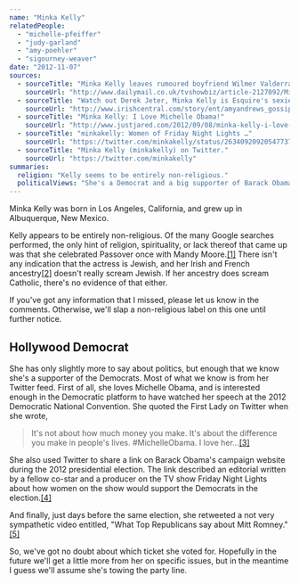 ```yaml
---
name: "Minka Kelly"
relatedPeople:
  - "michelle-pfeiffer"
  - "judy-garland"
  - "amy-poehler"
  - "sigourney-weaver"
date: "2012-11-07"
sources:
  - sourceTitle: "Minka Kelly leaves rumoured boyfriend Wilmer Valderrama's arms to celebrate Passover with his ex Mandy Moore."
    sourceUrl: "http://www.dailymail.co.uk/tvshowbiz/article-2127092/Minka-Kelly-leaves-rumoured-boyfriend-Wilmer-Valderramas-arms-celebrate-Passover-ex-Mandy-Moore.html"
  - sourceTitle: "Watch out Derek Jeter, Minka Kelly is Esquire's sexiest woman alive."
    sourceUrl: "http://www.irishcentral.com/story/ent/amyandrews_gossipgirl/watch-our-derek-jeter-minka-kelly-is-esquires-sexiest-woman-alive-104748459.html"
  - sourceTitle: "Minka Kelly: I Love Michelle Obama!"
    sourceUrl: "http://www.justjared.com/2012/09/08/minka-kelly-i-love-michelle-obama/"
  - sourceTitle: "minkakelly: Women of Friday Night Lights …"
    sourceUrl: "https://twitter.com/minkakelly/status/263409209205477377"
  - sourceTitle: "Minka Kelly (minkakelly) on Twitter."
    sourceUrl: "https://twitter.com/minkakelly"
summaries:
  religion: "Kelly seems to be entirely non-religious."
  politicalViews: "She's a Democrat and a big supporter of Barack Obama."
---
```


Minka Kelly was born in Los Angeles, California, and grew up in Albuquerque, New Mexico.

Kelly appears to be entirely non-religious. Of the many Google searches performed, the only hint of religion, spirituality, or lack thereof that came up was that she celebrated Passover once with Mandy Moore.<a class="source-citation" href="#http%3A%2F%2Fwww.dailymail.co.uk%2Ftvshowbiz%2Farticle-2127092%2FMinka-Kelly-leaves-rumoured-boyfriend-Wilmer-Valderramas-arms-celebrate-Passover-ex-Mandy-Moore.html" title="Minka Kelly leaves rumoured boyfriend Wilmer Valderrama&apos;s arms to celebrate Passover with his ex Mandy Moore.">[1]</a> There isn't any indication that the actress is Jewish, and her Irish and French ancestry<a class="source-citation" href="#http%3A%2F%2Fwww.irishcentral.com%2Fstory%2Fent%2Famyandrews_gossipgirl%2Fwatch-our-derek-jeter-minka-kelly-is-esquires-sexiest-woman-alive-104748459.html" title="Watch out Derek Jeter, Minka Kelly is Esquire&apos;s sexiest woman alive.">[2]</a> doesn't really scream Jewish. If her ancestry does scream Catholic, there's no evidence of that either.

If you've got any information that I missed, please let us know in the comments. Otherwise, we'll slap a non-religious label on this one until further notice.


## Hollywood Democrat

She has only slightly more to say about politics, but enough that we know she's a supporter of the Democrats. Most of what we know is from her Twitter feed. First of all, she loves Michelle Obama, and is interested enough in the Democratic platform to have watched her speech at the 2012 Democratic National Convention. She quoted the First Lady on Twitter when she wrote,

>It's not about how much money you make. It's about the difference you make in people's lives. #MichelleObama. I love her…<a class="source-citation" href="#http%3A%2F%2Fwww.justjared.com%2F2012%2F09%2F08%2Fminka-kelly-i-love-michelle-obama%2F" title="Minka Kelly: I Love Michelle Obama!">[3]</a>

She also used Twitter to share a link on Barack Obama's campaign website during the 2012 presidential election. The link described an editorial written by a fellow co-star and a producer on the TV show Friday Night Lights about how women on the show would support the Democrats in the election.<a class="source-citation" href="#https%3A%2F%2Ftwitter.com%2Fminkakelly%2Fstatus%2F263409209205477377" title="minkakelly: Women of Friday Night Lights …">[4]</a>

And finally, just days before the same election, she retweeted a not very sympathetic video entitled, "What Top Republicans say about Mitt Romney."<a class="source-citation" href="#https%3A%2F%2Ftwitter.com%2Fminkakelly" title="Minka Kelly (minkakelly) on Twitter.">[5]</a>

So, we've got no doubt about which ticket she voted for. Hopefully in the future we'll get a little more from her on specific issues, but in the meantime I guess we'll assume she's towing the party line.